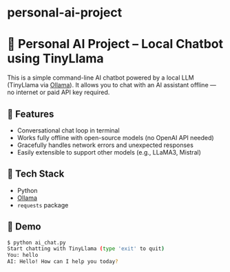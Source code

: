 # personal-ai-project
# 🧠 Personal AI Project – Local Chatbot using TinyLlama

This is a simple command-line AI chatbot powered by a local LLM (TinyLlama via [Ollama](https://ollama.com)). It allows you to chat with an AI assistant offline — no internet or paid API key required.

## 🚀 Features

- Conversational chat loop in terminal
- Works fully offline with open-source models (no OpenAI API needed)
- Gracefully handles network errors and unexpected responses
- Easily extensible to support other models (e.g., LLaMA3, Mistral)

## 🧰 Tech Stack

- Python
- [Ollama](https://ollama.com)
- `requests` package

## 🧪 Demo

```bash
$ python ai_chat.py
Start chatting with TinyLlama (type 'exit' to quit)
You: hello
AI: Hello! How can I help you today?
